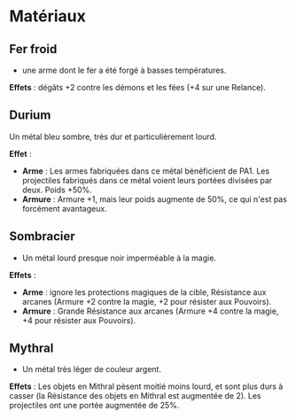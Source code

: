 # Matériaux


## Fer froid 

 - une arme dont le fer a été forgé à basses températures.
 
__Effets__ : dégâts +2 contre les démons et les fées (+4 sur une Relance).

## Durium 

Un métal bleu sombre, très dur et particulièrement lourd. 

__Effet__ : 

- __Arme__ : Les armes fabriquées dans ce métal bénéficient de PA1. Les projectiles fabriqués dans ce métal voient leurs portées divisées par deux. Poids +50%.
- __Armure__ : Armure +1, mais leur poids augmente de 50%, ce qui n'est pas forcément avantageux.

## Sombracier

- Un métal lourd presque noir imperméable à la magie.

__Effets__ : 

- __Arme__ : ignore les protections magiques de la cible, Résistance aux arcanes (Armure +2 contre la magie, +2 pour résister aux Pouvoirs).
- __Armure__ : Grande Résistance aux arcanes (Armure +4 contre la magie, +4 pour résister aux Pouvoirs).


## Mythral

- Un métal très léger de couleur argent. 

__Effets__ : Les objets en Mithral pèsent moitié moins lourd, et sont plus durs à casser (la Résistance des objets en Mithral est augmentée de 2). Les projectiles ont une portée augmentée de 25%.

